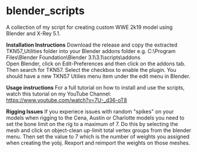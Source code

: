 # blender_scripts
A collection of my script for creating custom WWE 2k19 model using Blender and X-Rey 5.1. 

**Installation Instructions**
Download the release and copy the extracted TKN57_Utilities folder into your Blender addons folder e.g. C:\Program Files\Blender Foundation\Blender 3.1\3.1\scripts\addons\
Open Blender, click on Edit-Preferences and then click on the addons tab. Then search for TKN57. Select the checkbox to enable the plugin. You should have a new TKN57 Utilies menu item under the edit menu in Blender. 

**Usage instructions**
For a full tutorial on how to install and use the scripts, watch this tutorial on my YouTube Channel: https://www.youtube.com/watch?v=7U-_d36-oT8

**Rigging Issues**
If you experiece issues with random "spikes" on your models when rigging to the Cena, Austin or Charlotte models you need to set the bone limit on the rig to a maximum of 7. Do this by selecting the mesh and click on object-clean up-limit total vertex groups from the blender menu. Then set the value to 7 which is the number of weights you assigned when creating the yobj. Rexport and reimport the weights on those meshes. 
